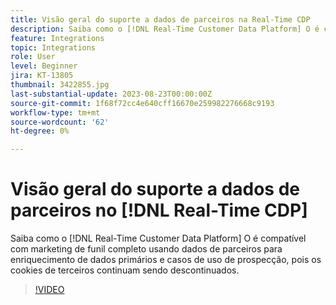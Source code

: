 ```yaml
---
title: Visão geral do suporte a dados de parceiros na Real-Time CDP
description: Saiba como o [!DNL Real-Time Customer Data Platform] O é compatível com marketing de funil completo usando dados de parceiros para enriquecimento de dados primários e casos de uso de prospecção, pois os cookies de terceiros continuam sendo descontinuados. 
feature: Integrations
topic: Integrations
role: User
level: Beginner
jira: KT-13805
thumbnail: 3422855.jpg
last-substantial-update: 2023-08-23T00:00:00Z
source-git-commit: 1f68f72cc4e640cff16670e259982276668c9193
workflow-type: tm+mt
source-wordcount: '62'
ht-degree: 0%

---
```


# Visão geral do suporte a dados de parceiros no [!DNL Real-Time CDP]

Saiba como o [!DNL Real-Time Customer Data Platform] O é compatível com marketing de funil completo usando dados de parceiros para enriquecimento de dados primários e casos de uso de prospecção, pois os cookies de terceiros continuam sendo descontinuados. 

>[!VIDEO](https://video.tv.adobe.com/v/3422855/?quality=12&learn=on)
